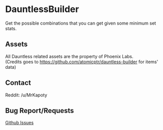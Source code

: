 # DauntlessBuilder

Get the possible combinations that you can get given some minimum set stats.

## Assets

All Dauntless related assets are the property of Phoenix Labs.  
(Credits goes to https://github.com/atomicptr/dauntless-builder for items' data)

## Contact

Reddit: /u/MrKapoty

## Bug Report/Requests

[Github Issues](https://github.com/Kapoty/DauntlessBuilder/issues)